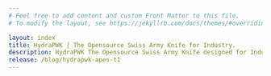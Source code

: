 ```yaml
---
# Feel free to add content and custom Front Matter to this file.
# To modify the layout, see https://jekyllrb.com/docs/themes/#overriding-theme-defaults

layout: index
title: HydraPWK | The Opensource Swiss Army Knife for Industry.
description: HydraPWK The Opensource Swiss Army Knife designed for Industry realm. based on Debian project
release: /blog/hydrapwk-apes-t1
---
```

